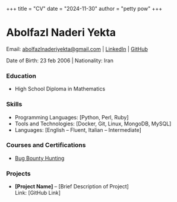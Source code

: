 +++
title = "CV"
date = "2024-11-30"
author = "petty pow"
+++

# Abolfazl Naderi Yekta

Email: abolfazlnaderiyekta@gmail.com | [LinkedIn](https://www.linkedin.com/in/abolfazl-naderi-yekta-7747a2317?utm_source=share&utm_campaign=share_via&utm_content=profile) | [GitHub](https://github.com/thepettypow/)

Date of Birth: 23 feb 2006 | Nationality: Iran


### **Education**

- High School Diploma in Mathematics

### **Skills**

- Programming Languages: [Python, Perl, Ruby]
- Tools and Technologies: [Docker, Git, Linux, MongoDB, MySQL]
- Languages: [English – Fluent, Italian – Intermediate]


### **Courses and Certifications**

- [Bug Bounty Hunting](https://voorivex.academy/certificates/ratback/legacy-hunt/)

### **Projects**

- **[Project Name]** – [Brief Description of Project]  
    Link: [GitHub Link]